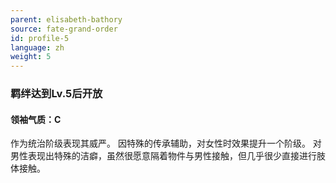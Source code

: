 ```yaml
---
parent: elisabeth-bathory
source: fate-grand-order
id: profile-5
language: zh
weight: 5
---
```


### 羁绊达到Lv.5后开放

#### 领袖气质：C

作为统治阶级表现其威严。
因特殊的传承辅助，对女性时效果提升一个阶级。
对男性表现出特殊的洁癖，虽然很愿意隔着物件与男性接触，但几乎很少直接进行肢体接触。
